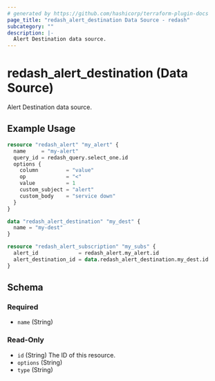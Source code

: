 ```yaml
---
# generated by https://github.com/hashicorp/terraform-plugin-docs
page_title: "redash_alert_destination Data Source - redash"
subcategory: ""
description: |-
  Alert Destination data source.
---
```


# redash_alert_destination (Data Source)

Alert Destination data source.

## Example Usage

```terraform
resource "redash_alert" "my_alert" {
  name     = "my-alert"
  query_id = redash_query.select_one.id
  options {
    column         = "value"
    op             = "<"
    value          = 1
    custom_subject = "alert"
    custom_body    = "service down"
  }
}

data "redash_alert_destination" "my_dest" {
  name = "my-dest"
}

resource "redash_alert_subscription" "my_subs" {
  alert_id             = redash_alert.my_alert.id
  alert_destination_id = data.redash_alert_destination.my_dest.id
}
```

<!-- schema generated by tfplugindocs -->
## Schema

### Required

- `name` (String)

### Read-Only

- `id` (String) The ID of this resource.
- `options` (String)
- `type` (String)


